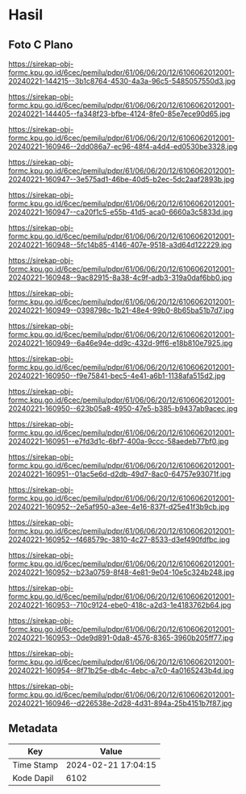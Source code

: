 # Hasil

## Foto C Plano

https://sirekap-obj-formc.kpu.go.id/6cec/pemilu/pdpr/61/06/06/20/12/6106062012001-20240221-144215--3b1c8764-4530-4a3a-96c5-5485057550d3.jpg

https://sirekap-obj-formc.kpu.go.id/6cec/pemilu/pdpr/61/06/06/20/12/6106062012001-20240221-144405--fa348f23-bfbe-4124-8fe0-85e7ece90d65.jpg

https://sirekap-obj-formc.kpu.go.id/6cec/pemilu/pdpr/61/06/06/20/12/6106062012001-20240221-160946--2dd086a7-ec96-48f4-a4d4-ed0530be3328.jpg

https://sirekap-obj-formc.kpu.go.id/6cec/pemilu/pdpr/61/06/06/20/12/6106062012001-20240221-160947--3e575ad1-46be-40d5-b2ec-5dc2aaf2893b.jpg

https://sirekap-obj-formc.kpu.go.id/6cec/pemilu/pdpr/61/06/06/20/12/6106062012001-20240221-160947--ca20f1c5-e55b-41d5-aca0-6660a3c5833d.jpg

https://sirekap-obj-formc.kpu.go.id/6cec/pemilu/pdpr/61/06/06/20/12/6106062012001-20240221-160948--5fc14b85-4146-407e-9518-a3d64d122229.jpg

https://sirekap-obj-formc.kpu.go.id/6cec/pemilu/pdpr/61/06/06/20/12/6106062012001-20240221-160948--9ac82915-8a38-4c9f-adb3-319a0daf6bb0.jpg

https://sirekap-obj-formc.kpu.go.id/6cec/pemilu/pdpr/61/06/06/20/12/6106062012001-20240221-160949--0398798c-1b21-48e4-99b0-8b65ba51b7d7.jpg

https://sirekap-obj-formc.kpu.go.id/6cec/pemilu/pdpr/61/06/06/20/12/6106062012001-20240221-160949--6a46e94e-dd9c-432d-9ff6-e18b810e7925.jpg

https://sirekap-obj-formc.kpu.go.id/6cec/pemilu/pdpr/61/06/06/20/12/6106062012001-20240221-160950--f9e75841-bec5-4e41-a6b1-1138afa515d2.jpg

https://sirekap-obj-formc.kpu.go.id/6cec/pemilu/pdpr/61/06/06/20/12/6106062012001-20240221-160950--623b05a8-4950-47e5-b385-b9437ab9acec.jpg

https://sirekap-obj-formc.kpu.go.id/6cec/pemilu/pdpr/61/06/06/20/12/6106062012001-20240221-160951--e7fd3d1c-6bf7-400a-9ccc-58aedeb77bf0.jpg

https://sirekap-obj-formc.kpu.go.id/6cec/pemilu/pdpr/61/06/06/20/12/6106062012001-20240221-160951--01ac5e6d-d2db-49d7-8ac0-64757e93071f.jpg

https://sirekap-obj-formc.kpu.go.id/6cec/pemilu/pdpr/61/06/06/20/12/6106062012001-20240221-160952--2e5af950-a3ee-4e16-837f-d25e41f3b9cb.jpg

https://sirekap-obj-formc.kpu.go.id/6cec/pemilu/pdpr/61/06/06/20/12/6106062012001-20240221-160952--f468579c-3810-4c27-8533-d3ef490fdfbc.jpg

https://sirekap-obj-formc.kpu.go.id/6cec/pemilu/pdpr/61/06/06/20/12/6106062012001-20240221-160952--b23a0759-8f48-4e81-9e04-10e5c324b248.jpg

https://sirekap-obj-formc.kpu.go.id/6cec/pemilu/pdpr/61/06/06/20/12/6106062012001-20240221-160953--710c9124-ebe0-418c-a2d3-1e4183762b64.jpg

https://sirekap-obj-formc.kpu.go.id/6cec/pemilu/pdpr/61/06/06/20/12/6106062012001-20240221-160953--0de9d891-0da8-4576-8365-3960b205ff77.jpg

https://sirekap-obj-formc.kpu.go.id/6cec/pemilu/pdpr/61/06/06/20/12/6106062012001-20240221-160954--8f71b25e-db4c-4ebc-a7c0-4a0165243b4d.jpg

https://sirekap-obj-formc.kpu.go.id/6cec/pemilu/pdpr/61/06/06/20/12/6106062012001-20240221-160946--d226538e-2d28-4d31-894a-25b4151b7f87.jpg


## Metadata

| Key        | Value               |
| ---------- | ------------------- |
| Time Stamp | 2024-02-21 17:04:15 |
| Kode Dapil | 6102                |



